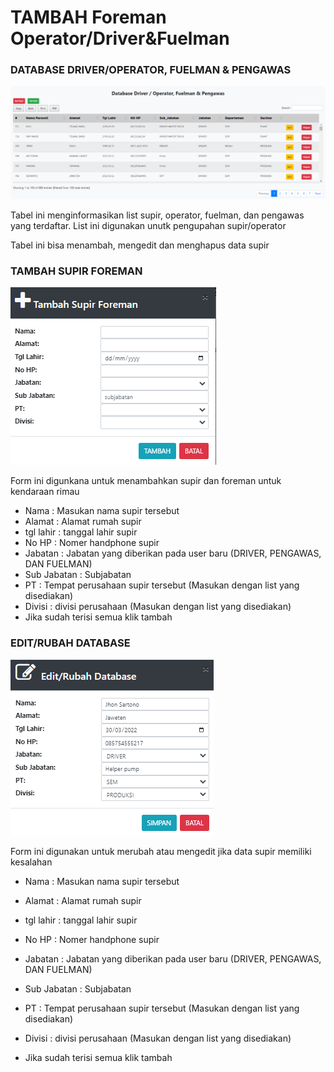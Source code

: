 # TAMBAH Foreman Operator/Driver\&Fuelman

### DATABASE DRIVER/OPERATOR, FUELMAN & PENGAWAS

![](<../../.gitbook/assets/database driver.PNG>)

Tabel ini menginformasikan list supir, operator, fuelman, dan pengawas yang terdaftar. List ini digunakan unutk pengupahan supir/operator

Tabel ini bisa menambah, mengedit dan menghapus data supir&#x20;

### TAMBAH SUPIR FOREMAN

![](<../../.gitbook/assets/tambah supir foreman.PNG>)

Form ini digunkana untuk menambahkan supir  dan foreman untuk kendaraan rimau

* Nama : Masukan nama supir tersebut&#x20;
* Alamat : Alamat rumah supir
* tgl lahir : tanggal lahir supir&#x20;
* No HP : Nomer handphone supir
* Jabatan : Jabatan yang diberikan pada user baru (DRIVER, PENGAWAS, DAN FUELMAN)
* Sub Jabatan : Subjabatan
* PT : Tempat perusahaan supir tersebut (Masukan dengan list yang disediakan)
* Divisi : divisi perusahaan (Masukan dengan list yang disediakan)
* Jika sudah terisi semua klik tambah&#x20;

### EDIT/RUBAH DATABASE

![](../../.gitbook/assets/EDITrubahdatabase.PNG)

Form ini digunakan untuk merubah atau mengedit jika data supir memiliki kesalahan&#x20;

* Nama : Masukan nama supir tersebut&#x20;
* Alamat : Alamat rumah supir
* tgl lahir : tanggal lahir supir&#x20;
* No HP : Nomer handphone supir
* Jabatan : Jabatan yang diberikan pada user baru (DRIVER, PENGAWAS, DAN FUELMAN)
* Sub Jabatan : Subjabatan
* PT : Tempat perusahaan supir tersebut (Masukan dengan list yang disediakan)
* Divisi : divisi perusahaan (Masukan dengan list yang disediakan)
*   Jika sudah terisi semua klik tambah

    ###
